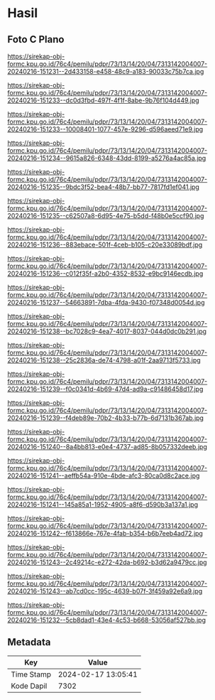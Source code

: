 # Hasil

## Foto C Plano

https://sirekap-obj-formc.kpu.go.id/76c4/pemilu/pdpr/73/13/14/20/04/7313142004007-20240216-151231--2d433158-e458-48c9-a183-90033c75b7ca.jpg

https://sirekap-obj-formc.kpu.go.id/76c4/pemilu/pdpr/73/13/14/20/04/7313142004007-20240216-151233--dc0d3fbd-497f-4f1f-8abe-9b76f104d449.jpg

https://sirekap-obj-formc.kpu.go.id/76c4/pemilu/pdpr/73/13/14/20/04/7313142004007-20240216-151233--10008401-1077-457e-9296-d596aeed71e9.jpg

https://sirekap-obj-formc.kpu.go.id/76c4/pemilu/pdpr/73/13/14/20/04/7313142004007-20240216-151234--9615a826-6348-43dd-8199-a5276a4ac85a.jpg

https://sirekap-obj-formc.kpu.go.id/76c4/pemilu/pdpr/73/13/14/20/04/7313142004007-20240216-151235--9bdc3f52-bea4-48b7-bb77-7817fd1ef041.jpg

https://sirekap-obj-formc.kpu.go.id/76c4/pemilu/pdpr/73/13/14/20/04/7313142004007-20240216-151235--c62507a8-6d95-4e75-b5dd-f48b0e5ccf90.jpg

https://sirekap-obj-formc.kpu.go.id/76c4/pemilu/pdpr/73/13/14/20/04/7313142004007-20240216-151236--883ebace-501f-4ceb-b105-c20e33089bdf.jpg

https://sirekap-obj-formc.kpu.go.id/76c4/pemilu/pdpr/73/13/14/20/04/7313142004007-20240216-151236--c012f35f-a2b0-4352-8532-e9bc9146ecdb.jpg

https://sirekap-obj-formc.kpu.go.id/76c4/pemilu/pdpr/73/13/14/20/04/7313142004007-20240216-151237--54663891-7dba-4fda-9430-f07348d0054d.jpg

https://sirekap-obj-formc.kpu.go.id/76c4/pemilu/pdpr/73/13/14/20/04/7313142004007-20240216-151238--bc7028c9-4ea7-4017-8037-044d0dc0b291.jpg

https://sirekap-obj-formc.kpu.go.id/76c4/pemilu/pdpr/73/13/14/20/04/7313142004007-20240216-151238--25c2836a-de74-4798-a01f-2aa9713f5733.jpg

https://sirekap-obj-formc.kpu.go.id/76c4/pemilu/pdpr/73/13/14/20/04/7313142004007-20240216-151239--f0c0341d-4b69-47d4-ad9a-c91486458d17.jpg

https://sirekap-obj-formc.kpu.go.id/76c4/pemilu/pdpr/73/13/14/20/04/7313142004007-20240216-151239--f4deb89e-70b2-4b33-b77b-6d7131b367ab.jpg

https://sirekap-obj-formc.kpu.go.id/76c4/pemilu/pdpr/73/13/14/20/04/7313142004007-20240216-151240--8a4bb813-e0e4-4737-ad85-8b057332deeb.jpg

https://sirekap-obj-formc.kpu.go.id/76c4/pemilu/pdpr/73/13/14/20/04/7313142004007-20240216-151241--aeffb54a-910e-4bde-afc3-80ca0d8c2ace.jpg

https://sirekap-obj-formc.kpu.go.id/76c4/pemilu/pdpr/73/13/14/20/04/7313142004007-20240216-151241--145a85a1-1952-4905-a8f6-d590b3a137a1.jpg

https://sirekap-obj-formc.kpu.go.id/76c4/pemilu/pdpr/73/13/14/20/04/7313142004007-20240216-151242--f613866e-767e-4fab-b354-b6b7eeb4ad72.jpg

https://sirekap-obj-formc.kpu.go.id/76c4/pemilu/pdpr/73/13/14/20/04/7313142004007-20240216-151243--2c49214c-e272-42da-b692-b3d62a9479cc.jpg

https://sirekap-obj-formc.kpu.go.id/76c4/pemilu/pdpr/73/13/14/20/04/7313142004007-20240216-151243--ab7cd0cc-195c-4639-b07f-3f459a92e6a9.jpg

https://sirekap-obj-formc.kpu.go.id/76c4/pemilu/pdpr/73/13/14/20/04/7313142004007-20240216-151232--5cb8dad1-43e4-4c53-b668-53056af527bb.jpg


## Metadata

| Key        | Value               |
| ---------- | ------------------- |
| Time Stamp | 2024-02-17 13:05:41 |
| Kode Dapil | 7302                |



